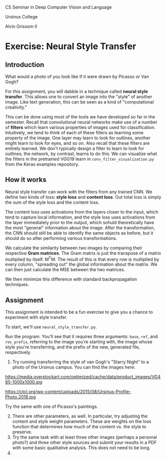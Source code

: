 CS Seminar in Deep Computer Vision and Language

Ursinus College

Alvin Grissom II

# Exercise: Neural Style Transfer

## 

## Introduction

What would a photo of you look like if it were drawn by Picasso or Van Gogh?   

For this assignment, you will dabble in a technique called **neural style transfer**.  This allows one to convert an image into the "style" of another image.  Like text generation, this can be seen as a kind of "computational creativity."

This can be done using most of the tools we have developed so far in the semester.  Recall that convolutional neural networks make use of a number of **filters** which learn various properties of images used for classification.  Intuitively, we tend to think of each of these filters as learning some property of the image.  One layer may learn to look for outlines, another might learn to look for eyes, and so on.  Also recall that these filters are entirely learned.  We don't typically design a filter to learn to look for outlines; the network, by contrast, learns to do this.  We can visualize what the filters in the pretrained VGG19 learn in `conv_filter_visualization.py` from the Keras examples repository.

## How it works

Neural style transfer can work with the filters from any trained CNN.  We define two kinds of loss: **style loss** and **content loss**.  Out total loss is simply the sum of the style loss and the content loss.

The content loss uses activations from the layers closer to the input, which tend to capture local information, and the style loss uses activations from the layer immediately prior to the output, which sohuld theoretically have the most "general" information about the image.  After the transformation, the CNN should still be able to identify the same objects as before, but it should do so after performing various transformations.

We calculate the similarity between two images by comparing their respective **Gram matrices**.  The Gram matrix is just the transpose of a matrix multiplied by itself: M<sup>T</sup>M.  The result of this is that every row is multiplied by every column, "spreading out" the global information about the matrix.  We can then just calculate the MSE between the two matrices.  

We then minimize this difference with standard backpropagation techniques.

## Assignment

This assignment is intended to be a fun exercise to give you a chance to experiment with style transfer.

To start, we'll use `neural_style_transfer.py`.

Run the program.  You'll see that it requires three arguments: `base`, `ref`, and `res_prefix`, referring to the image you're starting with, the image whose style you're transferring, and the prefix of the new, generated file, respectively.

1. Try running transferring the style of van Gogh's "Starry Night" to a photo of the Ursinus campus.   You can find the images here:

https://media.overstockart.com/optimized/cache/data/product_images/VG485-1000x1000.jpg

https://ctcl.org/wp-content/uploads/2015/08/Ursinus-Profile-Photo.2018.jpg

Try the same with one of Picasso's paintings.

2. There are other parameters, as well.  In particular, try adjusting the content and style weight parameters.  These are weights on the loss function that determines how much of the content vs. the style to preserve.
3. Try the same task with at least three other images (perhaps a personal photo?) and three other style sources and submit your results in a PDF with some basic qualitative analysis.    This does not need to be long.
4. 